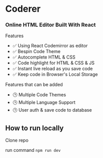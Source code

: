 # Coderer

### Online HTML Editor Built With React

Features

*   ✅ Using React Codemirror as editor
*   ✅ Bespin Code Theme
*   ✅ Autocomplete HTML & CSS
*   ✅ Code highlight for HTML & CSS & JS
*   ✅ Instant live reload as you save code
*   ✅ Keep code in Browser's Local Storage

Features that can be added

*   🕒 Multiple Code Themes
*   🕒 Multiple Language Support
*   🕒 User auth & save code to database

## How to run locally

Clone repo

run command `npm run dev`
